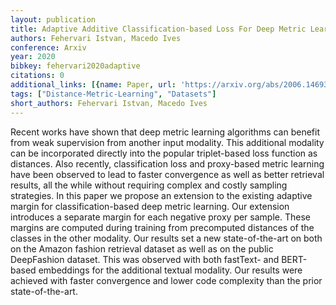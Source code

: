 ```yaml
---
layout: publication
title: Adaptive Additive Classification-based Loss For Deep Metric Learning
authors: Fehervari Istvan, Macedo Ives
conference: Arxiv
year: 2020
bibkey: fehervari2020adaptive
citations: 0
additional_links: [{name: Paper, url: 'https://arxiv.org/abs/2006.14693'}]
tags: ["Distance-Metric-Learning", "Datasets"]
short_authors: Fehervari Istvan, Macedo Ives
---
```

Recent works have shown that deep metric learning algorithms can benefit from
weak supervision from another input modality. This additional modality can be
incorporated directly into the popular triplet-based loss function as
distances. Also recently, classification loss and proxy-based metric learning
have been observed to lead to faster convergence as well as better retrieval
results, all the while without requiring complex and costly sampling
strategies. In this paper we propose an extension to the existing adaptive
margin for classification-based deep metric learning. Our extension introduces
a separate margin for each negative proxy per sample. These margins are
computed during training from precomputed distances of the classes in the other
modality. Our results set a new state-of-the-art on both on the Amazon fashion
retrieval dataset as well as on the public DeepFashion dataset. This was
observed with both fastText- and BERT-based embeddings for the additional
textual modality. Our results were achieved with faster convergence and lower
code complexity than the prior state-of-the-art.